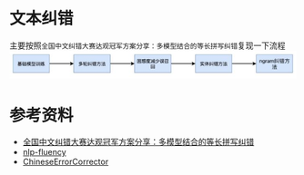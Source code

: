 # 文本纠错
主要按照`全国中文纠错大赛达观冠军方案分享：多模型结合的等长拼写纠错`复现一下流程
![拼写纠错方案流程图](./images/流程图.jpg)


# 参考资料
* [全国中文纠错大赛达观冠军方案分享：多模型结合的等长拼写纠错](https://cloud.tencent.com/developer/article/2197920)
* [nlp-fluency](https://github.com/baojunshan/nlp-fluency)
* [ChineseErrorCorrector](https://github.com/TW-NLP/ChineseErrorCorrector)